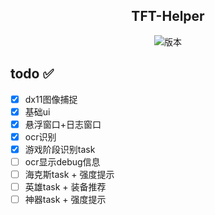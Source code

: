 <div align="center">
    <h2>TFT-Helper</h2>
</div>

<div align="center">
    <p>
        <img src="https://img.shields.io/badge/版本-0.1.0-brightgreen" alt="版本">
    </p>
</div>

## todo ✅
- [x] dx11图像捕捉
- [x] 基础ui
- [x] 悬浮窗口+日志窗口
- [x] ocr识别
- [x] 游戏阶段识别task
- [ ] ocr显示debug信息
- [ ] 海克斯task + 强度提示
- [ ] 英雄task + 装备推荐
- [ ] 神器task + 强度提示